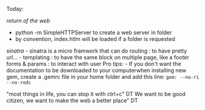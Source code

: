 Today:

*return of the web*
 - python -m SimpleHTTPServer to create a web server in folder
 - by convention, index.htlm will be loaded if a folder is requested
    
*sinatra*
    - sinatra is a micro framwork that can do 
        routing : to have pretty url...
            -
        templating : to have the same block on multiple page, like a footer
        forms & params : to interact with user
Pro tips: 
    - If you don't want the documentation to be downloaded to your computerwhen installing new gem, create a    .gemrc file in your home folder and add this line:
         `gem: --no-ri --no-rodc`


"most things in life, you can stop it with ctrl+c" DT
We want to be good citizen, we want to make the web a better place" DT

